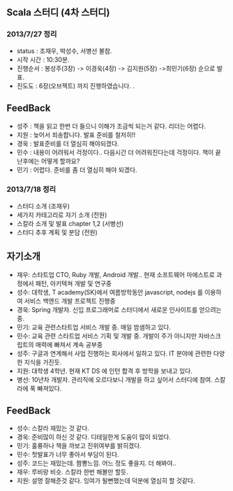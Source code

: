 ## Scala 스터디 (4차 스터디) ##

### 2013/7/27 정리
- status : 조재우, 박성수, 서병선 불참.
- 시작 시간 : 10:30분.
- 진행순서 : 봉성주(3장) -> 이경욱(4장) -> 김지원(5장) ->최민기(6장) 순으로 발표.
- 진도도 : 6장(오브젝트) 까지 진행하였습니다. .
## FeedBack
- 성주 : 책을 읽고 한번 더 들으니 이해가 조금씩 되는거 같다. 리더는 어렵다.
- 지원 : 늦어서 죄송합니다. 발표 준비를 철저히!!
- 경욱 : 발표준비를 더 열심히 해야되겠다. 
- 민수 : 내용이 어려워서 걱정이다.. 다음시간 더 어려워진다는데 걱정이다. 책이 끝난후에는 어떻게 할까요? 
- 민기 : 어렵다. 준비를 좀 더 열심히 해야 되겠다.

### 2013/7/18 정리
- 스터디 소개 (조재우)
- 세가지 카테고리로 자기 소개 (전원)
- 스칼라 소개 및 발표 chapter 1,2 (서병선)
- 스터디 추후 계획 및 분담 (전원)

## 자기소개
- 재우: 스타트업 CTO, Ruby 개발, Android 개발.. 현재 소프트웨어 마에스트로 과정에서 패턴, 아키텍쳐 개발 및 연구중
- 성수: 대학생, T academy(SK)에서 여름방학동안 javascript, nodejs 를 이용하여 서비스 백엔드 개발 프로젝트 진행중
- 경욱: Spring 개발자. 신입 프로그래머로 스터디에서 새로운 인사이트를 얻으려는 중.
- 민기: 교육 관련스타트업 서비스 개발 중. 매일 밤샘하고 있다.
- 민수: 교육 관련 스타트업 서비스 기획 및 개발 중. 개발이 주가 아니지만 자바스크립트의 매력에 빠져서 계속 공부중
- 성주: 구글과 연계해서 사업 진행하는 회사에서 일하고 있다. IT 분야에 관련한 다양한 지식을 가진듯.
- 지원: 대학생 4학년. 현재 KT DS 에 인턴 합격 후 방학을 보내고 있다.
- 병선: 10년차 개발자. 관리직에 오르다보니 개발을 하고 싶어서 스터디에 참여. 스칼라에 푹 빠져있다.

## FeedBack
- 성수: 스칼라 재밌는 것 같다.
- 경욱: 준비많이 하신 것 같다. 디테일한게 도움이 많이 되었다.
- 민기: 훌륭하나 책을 까보고 진위여부를 밝히겠다.
- 민수: 첫발표가 너무 좋아서 부담이 된다.
- 성주: 코드는 재밌는데. 짬뽕느낌. 어느 정도 좋을지. 더 해봐야..
- 재우: 루비랑 비슷. 스칼라 한번 해볼만 할듯.
- 지원: 설명 잘해준것 같다. 잉여가 될뻔했는데 덕분에 열심히 할 것같다.
